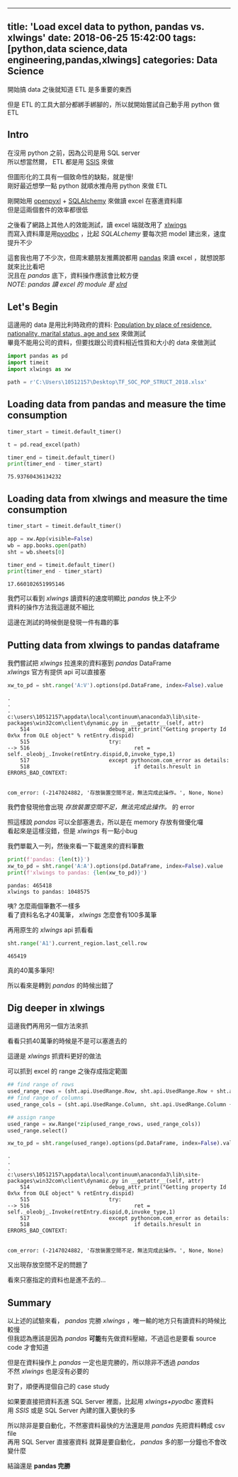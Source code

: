 
---
title: 'Load excel data to python, pandas vs. xlwings'
date: 2018-06-25 15:42:00
tags: [python,data science,data engineering,pandas,xlwings]
categories: Data Science
---
開始搞 data 之後就知道 ETL 是多重要的東西

但是 ETL 的工具大部分都綁手綁腳的，所以就開始嘗試自己動手用 python 做 ETL 

<!--More-->

## Intro

在沒用 python 之前，因為公司是用 SQL server  
所以想當然爾， ETL 都是用 [SSIS](https://docs.microsoft.com/zh-tw/sql/integration-services/sql-server-integration-services?view=sql-server-2017) 來做

但圖形化的工具有一個致命性的缺點，就是慢!  
剛好最近想學一點 python 就順水推舟用 python 來做 ETL

剛開始用 [openpyxl](https://openpyxl.readthedocs.io/) + [SQLAlchemy](https://www.sqlalchemy.org/) 來做讀 excel 在塞進資料庫  
但是這兩個套件的效率都很低

之後看了網路上其他人的效能測試，讀 excel 端就改用了 [xlwings](xlwings.org)  
而寫入資料庫是用[pyodbc](https://github.com/mkleehammer/pyodbc/wiki/Connecting-to-SQL-Server-from-Windows) ，比起 *SQLALchemy* 要每次把 model 建出來，速度提升不少

這套我也用了不少次，但周末聽朋友推薦說都用 [pandas](https://pandas.pydata.org/) 來讀 excel ，就想說那就來比比看吧  
況且在 *pandas* 底下，資料操作應該會比較方便  
*NOTE: pandas 讀 excel 的 module 是 [xlrd](https://xlrd.readthedocs.io/)*

## Let's Begin

這邊用的 data 是用比利時政府的資料: [Population by place of residence, nationality, marital status, age and sex](https://statbel.fgov.be/en/open-data/population-place-residence-nationality-marital-status-age-and-sex-8) 來做測試  
畢竟不能用公司的資料，但要找跟公司資料相近性質和大小的 data 來做測試


```python
import pandas as pd
import timeit
import xlwings as xw

path = r'C:\Users\10512157\Desktop\TF_SOC_POP_STRUCT_2018.xlsx'
```

## Loading data from pandas and measure the time consumption


```python
timer_start = timeit.default_timer()

t = pd.read_excel(path)

timer_end = timeit.default_timer()
print(timer_end - timer_start)
```

    75.93760436134232
    

## Loading data from xlwings and measure the time consumption


```python
timer_start = timeit.default_timer()

app = xw.App(visible=False)
wb = app.books.open(path)
sht = wb.sheets[0]

timer_end = timeit.default_timer()
print(timer_end - timer_start)
```

    17.660102651995146
    

我們可以看到 *xlwings* 讀資料的速度明顯比 *pandas* 快上不少  
資料的操作方法我這邊就不細比  

這邊在測試的時候倒是發現一件有趣的事

## Putting data from xlwings to pandas dataframe

我們嘗試把 *xlwings* 拉進來的資料塞到 *pandas* DataFrame  
*xlwings* 官方有提供 api 可以直接塞


```python
xw_to_pd = sht.range('A:V').options(pd.DataFrame, index=False).value
```

    .
    .
    .
    c:\users\10512157\appdata\local\continuum\anaconda3\lib\site-packages\win32com\client\dynamic.py in __getattr__(self, attr)
        514                         debug_attr_print("Getting property Id 0x%x from OLE object" % retEntry.dispid)
        515                         try:
    --> 516                                 ret = self._oleobj_.Invoke(retEntry.dispid,0,invoke_type,1)
        517                         except pythoncom.com_error as details:
        518                                 if details.hresult in ERRORS_BAD_CONTEXT:
    

    com_error: (-2147024882, '存放裝置空間不足，無法完成此操作。', None, None)


我們會發現他會出現 *存放裝置空間不足，無法完成此操作。* 的 error

照這樣說 *pandas* 可以全部塞進去，所以是在 memory 存放有做優化囉  
看起來是這樣沒錯，但是 *xlwings* 有一點小bug  

我們單載入一列，然後來看一下載進來的資料筆數


```python
print(f'pandas: {len(t)}')
xw_to_pd = sht.range('A:A').options(pd.DataFrame, index=False).value
print(f'xlwings to pandas: {len(xw_to_pd)}')
```

    pandas: 465418
    xlwings to pandas: 1048575
    

咦? 怎麼兩個筆數不一樣多  
看了資料名名才40萬筆， *xlwings* 怎麼會有100多萬筆

再用原生的 *xlwings* api 抓看看


```python
sht.range('A1').current_region.last_cell.row
```




    465419



真的40萬多筆阿!

所以看來是轉到 *pandas* 的時候出錯了

## Dig deeper in xlwings

這邊我們再用另一個方法來抓

看看只抓40萬筆的時候是不是可以塞進去的

這邊是 *xlwings* 抓資料更好的做法

可以抓到 excel 的 range 之後存成指定範圍


```python
## find range of rows
used_range_rows = (sht.api.UsedRange.Row, sht.api.UsedRange.Row + sht.api.UsedRange.Rows.Count) 
## find range of columns
used_range_cols = (sht.api.UsedRange.Column, sht.api.UsedRange.Column + sht.api.UsedRange.Columns.Count) 

## assign range
used_range = xw.Range(*zip(used_range_rows, used_range_cols))
used_range.select()
```


```python
xw_to_pd = sht.range(used_range).options(pd.DataFrame, index=False).value
```

    .
    .
    .
    c:\users\10512157\appdata\local\continuum\anaconda3\lib\site-packages\win32com\client\dynamic.py in __getattr__(self, attr)
        514                         debug_attr_print("Getting property Id 0x%x from OLE object" % retEntry.dispid)
        515                         try:
    --> 516                                 ret = self._oleobj_.Invoke(retEntry.dispid,0,invoke_type,1)
        517                         except pythoncom.com_error as details:
        518                                 if details.hresult in ERRORS_BAD_CONTEXT:
    

    com_error: (-2147024882, '存放裝置空間不足，無法完成此操作。', None, None)


又出現存放空間不足的問題了

看來只塞指定的資料也是進不去的...

## Summary

以上述的試驗來看， *pandas* 完勝 *xlwings* ，唯一輸的地方只有讀資料的時候比較慢  
但我認為應該是因為 *pandas* **可能**有先做資料壓縮，不過這也是要看 source code 才會知道

但是在資料操作上 *pandas* 一定也是完勝的，所以除非不透過 *pandas*  
不然 *xlwings* 也是沒有必要的

對了，順便再提個自己的 case study

如果要直接把資料丟進 SQL Server 裡面，比起用 *xlwings+pyodbc* 塞資料  
用 *SSIS* 或是 SQL Server 內建的匯入要快的多

所以除非是要自動化，不然塞資料最快的方法還是用 *pandas* 先把資料轉成 csv file  
再用 SQL Server 直接塞資料
就算是要自動化， *pandas* 多的那一分鐘也不會改變什麼

結論還是 **pandas 完勝**
